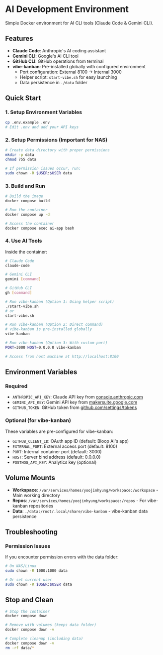 # AI Development Environment

Simple Docker environment for AI CLI tools (Claude Code & Gemini CLI).

## Features

- **Claude Code**: Anthropic's AI coding assistant
- **Gemini CLI**: Google's AI CLI tool
- **GitHub CLI**: GitHub operations from terminal
- **vibe-kanban**: Pre-installed globally with configured environment
  - Port configuration: External 8100 → Internal 3000
  - Helper script: `start-vibe.sh` for easy launching
  - Data persistence in `./data` folder

## Quick Start

### 1. Setup Environment Variables

```bash
cp .env.example .env
# Edit .env and add your API keys
```

### 2. Setup Permissions (Important for NAS)

```bash
# Create data directory with proper permissions
mkdir -p data
chmod 755 data

# If permission issues occur, run:
sudo chown -R $USER:$USER data
```

### 3. Build and Run

```bash
# Build the image
docker compose build

# Run the container
docker compose up -d

# Access the container
docker compose exec ai-app bash
```

### 4. Use AI Tools

Inside the container:
```bash
# Claude Code
claude-code

# Gemini CLI
gemini [command]

# GitHub CLI
gh [command]

# Run vibe-kanban (Option 1: Using helper script)
./start-vibe.sh
# or
start-vibe.sh

# Run vibe-kanban (Option 2: Direct command)
# vibe-kanban is pre-installed globally
vibe-kanban

# Run vibe-kanban (Option 3: With custom port)
PORT=3000 HOST=0.0.0.0 vibe-kanban

# Access from host machine at http://localhost:8100
```

## Environment Variables

### Required
- `ANTHROPIC_API_KEY`: Claude API key from [console.anthropic.com](https://console.anthropic.com/)
- `GEMINI_API_KEY`: Gemini API key from [makersuite.google.com](https://makersuite.google.com/app/apikey)
- `GITHUB_TOKEN`: GitHub token from [github.com/settings/tokens](https://github.com/settings/tokens)

### Optional (for vibe-kanban)
These variables are pre-configured for vibe-kanban:
- `GITHUB_CLIENT_ID`: OAuth app ID (default: Bloop AI's app)
- `EXTERNAL_PORT`: External access port (default: 8100)
- `PORT`: Internal container port (default: 3000)
- `HOST`: Server bind address (default: 0.0.0.0)
- `POSTHOG_API_KEY`: Analytics key (optional)

## Volume Mounts

- **Workspace**: `/var/services/homes/yoojinhyung/workspace:/workspace` - Main working directory
- **Repos**: `/var/services/homes/yoojinhyung/workspace:/repos` - For vibe-kanban repositories
- **Data**: `./data:/root/.local/share/vibe-kanban` - vibe-kanban data persistence

## Troubleshooting

### Permission Issues
If you encounter permission errors with the data folder:
```bash
# On NAS/Linux
sudo chown -R 1000:1000 data

# Or set current user
sudo chown -R $USER:$USER data
```

## Stop and Clean

```bash
# Stop the container
docker compose down

# Remove with volumes (keeps data folder)
docker compose down -v

# Complete cleanup (including data)
docker compose down -v
rm -rf data/*
```